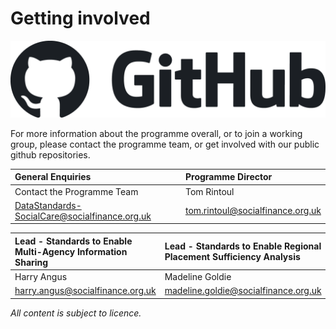 <div class="top">
    <h1>Getting involved</h1>
    <div class="tags">
        <a id="github-link" href="https://github.com/SocialCareData" target="_blank">
            <img id="github-image" src="/images/logos/GitHub_Lockup_Dark.png"/>
        </a>
    </div>
</div>

For more information about the programme overall, or to join a working group, please contact the programme team, or get involved with our public github repositories.


|**General Enquiries**|**Programme Director**|
|:-|:-|
|Contact the Programme Team|Tom Rintoul|
|[DataStandards-SocialCare@socialfinance.org.uk](mailto:DataStandards-SocialCare@socialfinance.org.uk)|[tom.rintoul@socialfinance.org.uk](mailto:tom.rintoul@socialfinance.org.uk)|

|**Lead - Standards to Enable Multi-Agency Information Sharing**| **Lead - Standards to Enable Regional Placement Sufficiency Analysis** |
|:-|:-|
|Harry Angus|Madeline Goldie|
|[harry.angus@socialfinance.org.uk](mailto:harry.angus@socialfinance.org.uk)|[madeline.goldie@socialfinance.org.uk](mailto:madeline.goldie@socialfinance.org.uk)|

*All content is subject to licence.*
